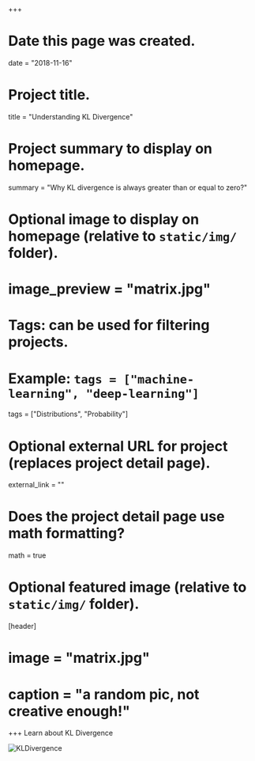 +++
# Date this page was created.
date = "2018-11-16"

# Project title.
title = "Understanding KL Divergence"

# Project summary to display on homepage.
summary = "Why KL divergence is always greater than or equal to zero?"

# Optional image to display on homepage (relative to `static/img/` folder).
# image_preview = "matrix.jpg"

# Tags: can be used for filtering projects.
# Example: `tags = ["machine-learning", "deep-learning"]`
tags = ["Distributions", "Probability"]

# Optional external URL for project (replaces project detail page).
external_link = ""

# Does the project detail page use math formatting?
math = true

# Optional featured image (relative to `static/img/` folder).
[header]
# image = "matrix.jpg"
# caption = "a random pic, not creative enough!"

+++
Learn about KL Divergence

![KLDivergence](https://github.com/ksivasan/academic-kickstart/tree/master/static/img/KL_Divergence.png)

